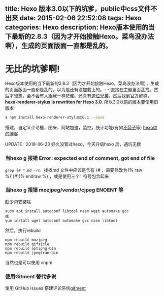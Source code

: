 title: Hexo 版本3.0以下的坑爹，public中css文件不出来
date: 2015-02-06 22:52:08
tags: Hexo
categories: Hexo 
description: Hexo版本使用的当下最新的2.8.3（因为才开始接触Hexo。菜鸟没办法啊），生成的页面版面一直都是乱的。
---
无比的坑爹啊!
===================


Hexo版本使用的当下最新的2.8.3（因为才开始接触Hexo。菜鸟没办法啊），生成的页面版面一直都是乱的。以为是还有没加载上的。- -!直接在主题里面乱找。然后才想想，会不会有人跟我一样悲催。还真有[这位兄弟](http://gsgundam.com/2015-01-29-hexo-css-missing/)。然后找到[官方解释](https://github.com/hexojs/hexo/issues/995)，
**hexo-renderer-stylus is rewritten for Hexo 3.0**.
所以3.0以前的版本要使用旧版本
``` bash
$ npm install hexo-renderer-stylus@0.1 --save
```

搭建，自定义评论框，图床，网站加速，监控，统计功能(有如[不蒜子](http://service.ibruce.info/)等)
[hexo你的博客](http://ibruce.info/2013/11/22/hexo-your-blog/)


UPDATE : 2018-06-23 好久没管过hexo，今天升级hexo 后，遇坑无数
### 当hexo g 报错 Error: expected end of comment, got end of file

<code>grep {&#35; *.md -rn </code>
找找md 文件中应该是含有 {&#35; ，需要修改为{% raw %}'{&#35;'{% endraw %} ，或是使用三个<code>`</code> 符号包含起来

### 当hexo g 报错 mozjpeg/vendor/cjpeg ENOENT 等


缺少包安装啥
```shell
sudo apt install autoconf libtool nasm wget automake gcc
或
yum install wget autoconf automake gcc nasm libtool

```

然后，执行rebuild 
```shell
npm rebuild mozjpeg  
npm rebuild gifsicle  
npm rebuild optipng-bin
npm rebuild jpegtran-bin
```
当然也是可以使用 cnpm


### 使用Gitment 替代多说

使用 GitHub Issues 搭建评论系统[gitment](https://imsun.net/posts/gitment-introduction/)









